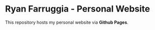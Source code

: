 # Ryan Farruggia - Personal Website

This repository hosts my personal website via **Github Pages**.
